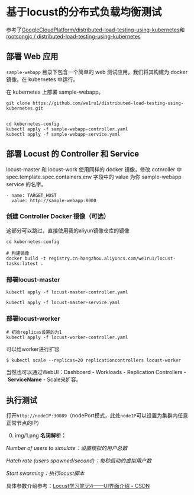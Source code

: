 # 基于locust的分布式负载均衡测试

参考了[GoogleCloudPlatform/distributed-load-testing-using-kubernetes](https://github.com/GoogleCloudPlatform/distributed-load-testing-using-kubernetes/tree/master)和[rootsongjc
/
distributed-load-testing-using-kubernetes](https://github.com/rootsongjc/distributed-load-testing-using-kubernetes/tree/master)


## 部署 Web 应用
`sample-webapp` 目录下包含一个简单的 web 测试应用。我们将其构建为 docker 镜像，在 kubernetes 中运行。

在 kubernetes 上部署 sample-webapp。

```shell
git clone https://github.com/we1ru1/distributed-load-testing-using-kubernetes.git


cd kubernetes-config
kubectl apply -f sample-webapp-controller.yaml
kubectl apply -f sample-webapp-service.yaml
```

## 部署 Locust 的 Controller 和 Service
locust-master 和 locust-work 使用同样的 docker 镜像，修改 cotnroller 中 spec.template.spec.containers.env 字段中的 value 为你 sample-webapp service 的名字。

```
- name: TARGET_HOST
  value: http://sample-webapp:8000
```
### 创建 Controller Docker 镜像（可选）
这部分可以跳过，直接使用我的aliyun镜像仓库的镜像

```
cd kubernetes-config

# 构建镜像
docker build -t registry.cn-hangzhou.aliyuncs.com/we1ru1/locust-tasks:latest .
```
### 部署locust-master
```shell
kubectl apply -f locust-master-controller.yaml

kubectl apply -f locust-master-service.yaml
```
### 部署locust-worker
```shell
# 初始replicas设置的为1
kubectl apply -f locust-worker-controller.yaml
```

可以给worker进行扩容
```shell
$ kubectl scale --replicas=20 replicationcontrollers locust-worker
```

当然也可以通过WebUI：Dashboard - Workloads - Replication Controllers - **ServiceName** - Scale来扩容。



## 执行测试
打开`http://nodeIP:30089`（nodePort模式，此处`nodeIP`可以设置为集群内任意正常节点的IP）

0. img/1.png
**名词解析：**

_Number of users to simulate：设置模拟的用户总数_

_Hatch rate (users spawned/second)：每秒启动的虚拟用户数_

_Start swarming：执行locust脚本_



具体参数介绍参考：[Locust学习笔记4——UI界面介绍 - CSDN](https://blog.csdn.net/liudinglong1989/article/details/106954351)
